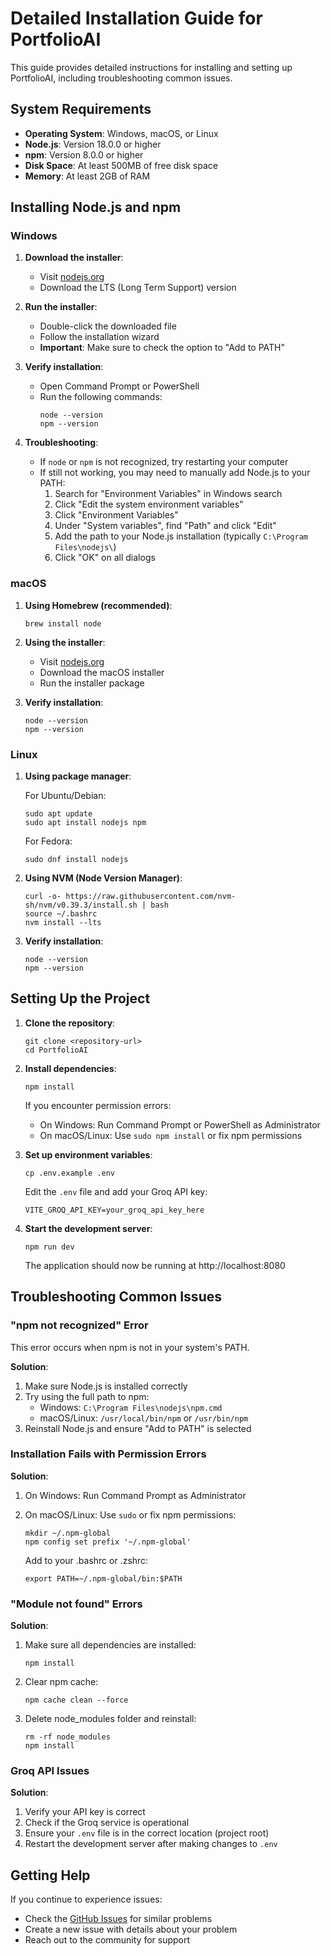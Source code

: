 # Detailed Installation Guide for PortfolioAI

This guide provides detailed instructions for installing and setting up PortfolioAI, including troubleshooting common issues.

## System Requirements

- **Operating System**: Windows, macOS, or Linux
- **Node.js**: Version 18.0.0 or higher
- **npm**: Version 8.0.0 or higher
- **Disk Space**: At least 500MB of free disk space
- **Memory**: At least 2GB of RAM

## Installing Node.js and npm

### Windows

1. **Download the installer**:
   - Visit [nodejs.org](https://nodejs.org/)
   - Download the LTS (Long Term Support) version

2. **Run the installer**:
   - Double-click the downloaded file
   - Follow the installation wizard
   - **Important**: Make sure to check the option to "Add to PATH"

3. **Verify installation**:
   - Open Command Prompt or PowerShell
   - Run the following commands:
     ```
     node --version
     npm --version
     ```

4. **Troubleshooting**:
   - If `node` or `npm` is not recognized, try restarting your computer
   - If still not working, you may need to manually add Node.js to your PATH:
     1. Search for "Environment Variables" in Windows search
     2. Click "Edit the system environment variables"
     3. Click "Environment Variables"
     4. Under "System variables", find "Path" and click "Edit"
     5. Add the path to your Node.js installation (typically `C:\Program Files\nodejs\`)
     6. Click "OK" on all dialogs

### macOS

1. **Using Homebrew (recommended)**:
   ```
   brew install node
   ```

2. **Using the installer**:
   - Visit [nodejs.org](https://nodejs.org/)
   - Download the macOS installer
   - Run the installer package

3. **Verify installation**:
   ```
   node --version
   npm --version
   ```

### Linux

1. **Using package manager**:
   
   For Ubuntu/Debian:
   ```
   sudo apt update
   sudo apt install nodejs npm
   ```
   
   For Fedora:
   ```
   sudo dnf install nodejs
   ```

2. **Using NVM (Node Version Manager)**:
   ```
   curl -o- https://raw.githubusercontent.com/nvm-sh/nvm/v0.39.3/install.sh | bash
   source ~/.bashrc
   nvm install --lts
   ```

3. **Verify installation**:
   ```
   node --version
   npm --version
   ```

## Setting Up the Project

1. **Clone the repository**:
   ```
   git clone <repository-url>
   cd PortfolioAI
   ```

2. **Install dependencies**:
   ```
   npm install
   ```
   
   If you encounter permission errors:
   - On Windows: Run Command Prompt or PowerShell as Administrator
   - On macOS/Linux: Use `sudo npm install` or fix npm permissions

3. **Set up environment variables**:
   ```
   cp .env.example .env
   ```
   
   Edit the `.env` file and add your Groq API key:
   ```
   VITE_GROQ_API_KEY=your_groq_api_key_here
   ```

4. **Start the development server**:
   ```
   npm run dev
   ```
   
   The application should now be running at http://localhost:8080

## Troubleshooting Common Issues

### "npm not recognized" Error

This error occurs when npm is not in your system's PATH.

**Solution**:
1. Make sure Node.js is installed correctly
2. Try using the full path to npm:
   - Windows: `C:\Program Files\nodejs\npm.cmd`
   - macOS/Linux: `/usr/local/bin/npm` or `/usr/bin/npm`
3. Reinstall Node.js and ensure "Add to PATH" is selected

### Installation Fails with Permission Errors

**Solution**:
1. On Windows: Run Command Prompt as Administrator
2. On macOS/Linux: Use `sudo` or fix npm permissions:
   ```
   mkdir ~/.npm-global
   npm config set prefix '~/.npm-global'
   ```
   
   Add to your .bashrc or .zshrc:
   ```
   export PATH=~/.npm-global/bin:$PATH
   ```

### "Module not found" Errors

**Solution**:
1. Make sure all dependencies are installed:
   ```
   npm install
   ```
2. Clear npm cache:
   ```
   npm cache clean --force
   ```
3. Delete node_modules folder and reinstall:
   ```
   rm -rf node_modules
   npm install
   ```

### Groq API Issues

**Solution**:
1. Verify your API key is correct
2. Check if the Groq service is operational
3. Ensure your `.env` file is in the correct location (project root)
4. Restart the development server after making changes to `.env`

## Getting Help

If you continue to experience issues:
- Check the [GitHub Issues](https://github.com/yourusername/PortfolioAI/issues) for similar problems
- Create a new issue with details about your problem
- Reach out to the community for support
